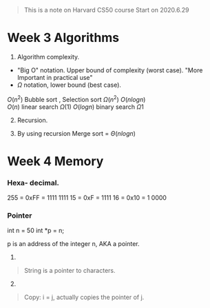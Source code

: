 
> This is a note on Harvard CS50 course
> Start on 2020.6.29

# Week 3 Algorithms
1. Algorithm complexity. 
- "Big O"  notation. Upper bound of complexity (worst case). "More Important in practical use"
- $\Omega$ notation,  lower bound (best case). 

$O(n^2)$ Bubble sort , Selection sort $\Omega(n^2)$
$O(nlogn)$  
$O(n)$ linear search $\Omega (1)$
$O(logn)$ binary search $\Omega 1$

2. Recursion.

3. By using recursion
Merge sort  = $\Theta(nlogn)$

# Week 4 Memory
### Hexa- decimal.
255 = 0xFF = 1111 1111
15 = 0xF = 1111
16 = 0x10 = 1 0000

### Pointer
int n = 50
int *p = n;

p is an address of the integer n, AKA a pointer.

1. 
> String is a pointer to characters.
2. 
> Copy: i = j, actually copies the pointer of j.
<!--stackedit_data:
eyJoaXN0b3J5IjpbLTIxMTk1MTg5OTcsLTIzNzg3MzE5MSw1Mj
Q0Njg5NjgsLTE4ODAxNTIxMDYsMTg5MTk0NTAzOCwtMTk0MDUy
NjAwNyw5NzExNTU5MDYsLTE0Nzc2MzQ1MzYsLTEwNDcyODIyND
IsLTY5OTEzMDE0NCwyMDU4ODc3NzAwLDI4MDg1NTQzOF19
-->